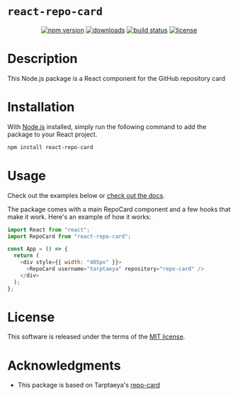 # `react-repo-card`
<div align="center">

[![npm version](http://img.shields.io/npm/v/react-repo-card.svg?style=flat)](https://npmjs.org/package/react-repo-card)
[![downloads](http://img.shields.io/npm/dt/react-repo-card.svg?style=flat)](https://npmjs.org/package/react-repo-card)
[![build status](https://github.com/dawsonbooth/react-repo-card/workflows/build/badge.svg)](https://github.com/dawsonbooth/react-repo-card/actions?workflow=build)
[![license](https://img.shields.io/npm/l/react-repo-card.svg?style=flat)](https://github.com/dawsonbooth/react-repo-card/blob/master/LICENSE)

</div>

# Description

This Node.js package is a React component for the GitHub repository card

# Installation

With [Node.js](https://nodejs.org/en/download/) installed, simply run the following command to add the package to your React project.

```bash
npm install react-repo-card
```

# Usage

Check out the examples below or [check out the docs](https://dawsonbooth.github.io/react-repo-card/).

The package comes with a main RepoCard component and a few hooks that make it work. Here's an example of how it works:

```js
import React from "react";
import RepoCard from "react-repo-card";

const App = () => {
  return (
    <div style={{ width: "405px" }}>
      <RepoCard username="tarptaeya" repository="repo-card" />
    </div>
  );
};

```

# License

This software is released under the terms of the [MIT license](LICENSE).

# Acknowledgments
- This package is based on Tarptaeya's [repo-card](https://github.com/Tarptaeya/repo-card)
